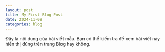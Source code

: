 ```yaml
---
layout: post
title: My First Blog Post
date: 2024-11-09
categories: blog
---
```



Đây là nội dung của bài viết mẫu. Bạn có thể kiểm tra để xem bài viết này hiển thị đúng trên trang Blog hay không.
